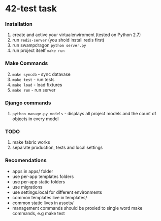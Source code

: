 42-test task
===========================

### Installation
1. create and active your virtualenviroment (tested on Python 2.7)
2. run ``redis-server`` (you shoid install redis first)
3. run swampdragon ``python server.py``
4. run project itself ``make run``


### Make Commands
2. ``make syncdb`` - sync datavase
3. ``make test`` - run tests
4. ``make load`` - load fixtures
5. ``make run`` - run server


### Django commands
1. ``python manage.py models`` - displays all project models and the count of objects in every model


### TODO
1. make fabric works
2. separate production, tests and local settings


### Recomendations
* apps in apps/ folder
* use per-app templates folders
* use per-app static folders
* use migrations
* use settings.local for different environments
* common templates live in templates/
* common static lives in assets/
* management commands should be proxied to single word make commands, e.g make test

